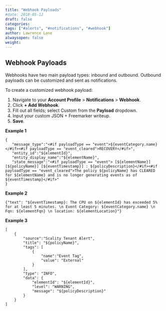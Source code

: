 ```yaml
---
title: "Webhook Payloads"
#date: 2018-05-12
draft: false
categories:
tags: ["#alerts", "#notifications", "#webhook"]
author: Lawrence Lane
alwaysopen: false
weight:
---
```


## Webhook Payloads
Webhooks have two main payload types: inbound and outbound. Outbound payloads can be customized and sent as notifications.

To create a customized webhook payload:

1. Navigate to your **Account Profile** > **Notifications** > **Webhook**.
2. Click **+ Add Webhook**.
3. Fill out all fields; select Custom from the **Payload** dropdown.
4. Input your custom JSON + Freemarker writeup.
5. **Save**.

**Example 1**

```
{
   "message_type":"<#if payloadType == "event">${eventCategory.name}</#if><#if payloadType == "event_cleared">RECOVERY</#if>",
   "entity_id":"${elementId}",
   "entity_display_name":"${elementName}",
   "state_message":"<#if payloadType == "event"> [${elementName}] [${policyName}] [${eventTimestamp}] : ${policyDescription}</#if><#if payloadType == "event_cleared">The policy ${policyName} has CLEARED for ${elementName} and is no longer generating events as of ${eventTimestamp}</#if>"
}
```
**Example 2**

```
{"text": "${eventTimestamp}: The CPU on ${elementId} has exceeded 5% for at least 5 minutes. \n Event Category: ${eventCategory.name} \n Fqn: ${elementFqn} \n location: ${elementLocation}"}
```

**Example 3**

```
[
    {
        "source":"Scality Tenant Alert",
        "title": "${policyName}",
        "tags": [
            {
                "name":"Event Tag",
                "value": "External"
            }
        ],
        "type": "INFO",
        "data": {
            "elementId": "${elementId}",
            "level": "WARNING",
            "message": "${policyDescription}"
        }
    }
]
```
